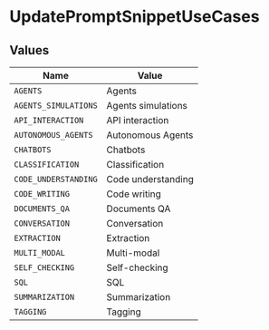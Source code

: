 # UpdatePromptSnippetUseCases


## Values

| Name                 | Value                |
| -------------------- | -------------------- |
| `AGENTS`             | Agents               |
| `AGENTS_SIMULATIONS` | Agents simulations   |
| `API_INTERACTION`    | API interaction      |
| `AUTONOMOUS_AGENTS`  | Autonomous Agents    |
| `CHATBOTS`           | Chatbots             |
| `CLASSIFICATION`     | Classification       |
| `CODE_UNDERSTANDING` | Code understanding   |
| `CODE_WRITING`       | Code writing         |
| `DOCUMENTS_QA`       | Documents QA         |
| `CONVERSATION`       | Conversation         |
| `EXTRACTION`         | Extraction           |
| `MULTI_MODAL`        | Multi-modal          |
| `SELF_CHECKING`      | Self-checking        |
| `SQL`                | SQL                  |
| `SUMMARIZATION`      | Summarization        |
| `TAGGING`            | Tagging              |